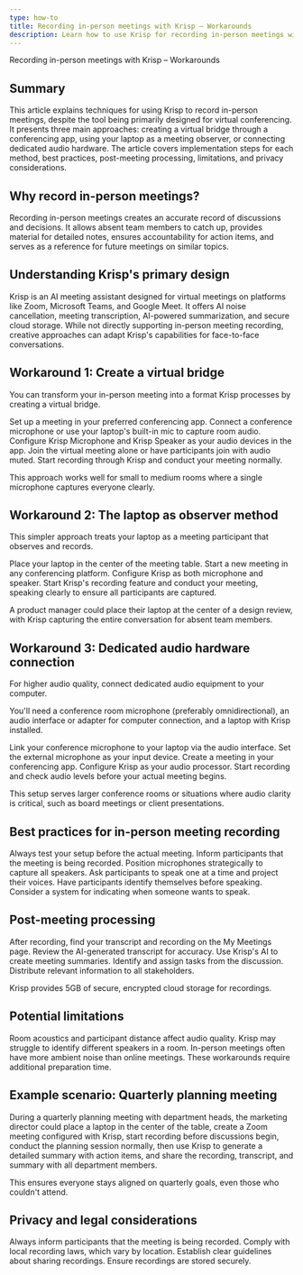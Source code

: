 ```yaml
---
type: how-to
title: Recording in-person meetings with Krisp – Workarounds
description: Learn how to use Krisp for recording in-person meetings with three effective workarounds: creating a virtual bridge, using your laptop as a meeting observer, or connecting dedicated audio hardware.
---
```


Recording in-person meetings with Krisp – Workarounds

## Summary

This article explains techniques for using Krisp to record in-person meetings, despite the tool being primarily designed for virtual conferencing. It presents three main approaches: creating a virtual bridge through a conferencing app, using your laptop as a meeting observer, or connecting dedicated audio hardware. The article covers implementation steps for each method, best practices, post-meeting processing, limitations, and privacy considerations.

## Why record in-person meetings?

Recording in-person meetings creates an accurate record of discussions and decisions. It allows absent team members to catch up, provides material for detailed notes, ensures accountability for action items, and serves as a reference for future meetings on similar topics.

## Understanding Krisp's primary design

Krisp is an AI meeting assistant designed for virtual meetings on platforms like Zoom, Microsoft Teams, and Google Meet. It offers AI noise cancellation, meeting transcription, AI-powered summarization, and secure cloud storage. While not directly supporting in-person meeting recording, creative approaches can adapt Krisp's capabilities for face-to-face conversations.

## Workaround 1: Create a virtual bridge

You can transform your in-person meeting into a format Krisp processes by creating a virtual bridge.

Set up a meeting in your preferred conferencing app. Connect a conference microphone or use your laptop's built-in mic to capture room audio. Configure Krisp Microphone and Krisp Speaker as your audio devices in the app. Join the virtual meeting alone or have participants join with audio muted. Start recording through Krisp and conduct your meeting normally.

This approach works well for small to medium rooms where a single microphone captures everyone clearly.

## Workaround 2: The laptop as observer method

This simpler approach treats your laptop as a meeting participant that observes and records.

Place your laptop in the center of the meeting table. Start a new meeting in any conferencing platform. Configure Krisp as both microphone and speaker. Start Krisp's recording feature and conduct your meeting, speaking clearly to ensure all participants are captured.

A product manager could place their laptop at the center of a design review, with Krisp capturing the entire conversation for absent team members.

## Workaround 3: Dedicated audio hardware connection

For higher audio quality, connect dedicated audio equipment to your computer.

You'll need a conference room microphone (preferably omnidirectional), an audio interface or adapter for computer connection, and a laptop with Krisp installed.

Link your conference microphone to your laptop via the audio interface. Set the external microphone as your input device. Create a meeting in your conferencing app. Configure Krisp as your audio processor. Start recording and check audio levels before your actual meeting begins.

This setup serves larger conference rooms or situations where audio clarity is critical, such as board meetings or client presentations.

## Best practices for in-person meeting recording

Always test your setup before the actual meeting. Inform participants that the meeting is being recorded. Position microphones strategically to capture all speakers. Ask participants to speak one at a time and project their voices. Have participants identify themselves before speaking. Consider a system for indicating when someone wants to speak.

## Post-meeting processing

After recording, find your transcript and recording on the My Meetings page. Review the AI-generated transcript for accuracy. Use Krisp's AI to create meeting summaries. Identify and assign tasks from the discussion. Distribute relevant information to all stakeholders.

Krisp provides 5GB of secure, encrypted cloud storage for recordings.

## Potential limitations

Room acoustics and participant distance affect audio quality. Krisp may struggle to identify different speakers in a room. In-person meetings often have more ambient noise than online meetings. These workarounds require additional preparation time.

## Example scenario: Quarterly planning meeting

During a quarterly planning meeting with department heads, the marketing director could place a laptop in the center of the table, create a Zoom meeting configured with Krisp, start recording before discussions begin, conduct the planning session normally, then use Krisp to generate a detailed summary with action items, and share the recording, transcript, and summary with all department members.

This ensures everyone stays aligned on quarterly goals, even those who couldn't attend.

## Privacy and legal considerations

Always inform participants that the meeting is being recorded. Comply with local recording laws, which vary by location. Establish clear guidelines about sharing recordings. Ensure recordings are stored securely.
